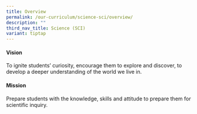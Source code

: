 ```yaml
---
title: Overview
permalink: /our-curriculum/science-sci/overview/
description: ""
third_nav_title: Science (SCI)
variant: tiptap
---
```

<h4><strong>Vision</strong></h4>
<p>To ignite students’ curiosity, encourage them to explore and discover,
to develop a deeper understanding of the world we live in.</p>
<h4><strong>Mission</strong></h4>
<p>Prepare students with the knowledge, skills and attitude to prepare them
for scientific inquiry.</p>
